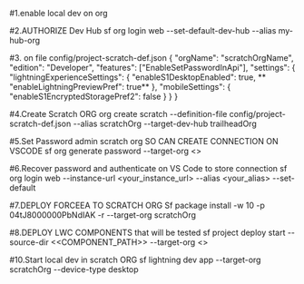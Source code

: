 #1.enable local dev on org

#2.AUTHORIZE Dev Hub
sf org login web --set-default-dev-hub --alias my-hub-org

#3.  on file config/project-scratch-def.json
{
  "orgName": "scratchOrgName",
  "edition": "Developer",
  "features": ["EnableSetPasswordInApi"],
  "settings": {
    "lightningExperienceSettings": {
      "enableS1DesktopEnabled": true,
     ** "enableLightningPreviewPref": true**
    },
    "mobileSettings": {
      "enableS1EncryptedStoragePref2": false
    }
  }
}


#4.Create Scratch ORG
org create scratch --definition-file config/project-scratch-def.json --alias scratchOrg --target-dev-hub trailheadOrg


#5.Set Password admin scratch org SO CAN CREATE CONNECTION ON VSCODE
sf org generate password --target-org <<scratchOrgName>>

#6.Recover password  and authenticate on VS Code to store connection 
sf org login web --instance-url <your_instance_url> --alias <your_alias> --set-default

#7.DEPLOY FORCEEA TO SCRATCH ORG
Sf package install -w 10 -p 04tJ8000000PbNdIAK -r --target-org scratchOrg

#8.DEPLOY LWC COMPONENTS  that will be tested
sf project deploy start --source-dir <<COMPONENT_PATH>> --target-org <<scratchOrgName>>

#10.Start local dev in scratch ORG
sf lightning dev app --target-org scratchOrg --device-type desktop










